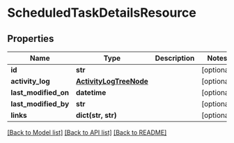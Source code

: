 # ScheduledTaskDetailsResource

## Properties
Name | Type | Description | Notes
------------ | ------------- | ------------- | -------------
**id** | **str** |  | [optional] 
**activity_log** | [**ActivityLogTreeNode**](ActivityLogTreeNode.md) |  | [optional] 
**last_modified_on** | **datetime** |  | [optional] 
**last_modified_by** | **str** |  | [optional] 
**links** | **dict(str, str)** |  | [optional] 

[[Back to Model list]](../README.md#documentation-for-models) [[Back to API list]](../README.md#documentation-for-api-endpoints) [[Back to README]](../README.md)

